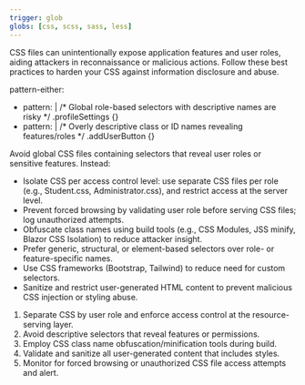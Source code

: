 ```yaml
---
trigger: glob
globs: [css, scss, sass, less]
---
```


  CSS files can unintentionally expose application features and user roles, aiding attackers in reconnaissance or malicious actions. Follow these best practices to harden your CSS against information disclosure and abuse.

pattern-either:
  - pattern: |
      /* Global role-based selectors with descriptive names are risky */
      .profileSettings {}
  - pattern: |
      /* Overly descriptive class or ID names revealing features/roles */
      .addUserButton {}


  Avoid global CSS files containing selectors that reveal user roles or sensitive features.
  Instead:
  - Isolate CSS per access control level: use separate CSS files per role (e.g., Student.css, Administrator.css), and restrict access at the server level.
  - Prevent forced browsing by validating user role before serving CSS files; log unauthorized attempts.
  - Obfuscate class names using build tools (e.g., CSS Modules, JSS minify, Blazor CSS Isolation) to reduce attacker insight.
  - Prefer generic, structural, or element-based selectors over role- or feature-specific names.
  - Use CSS frameworks (Bootstrap, Tailwind) to reduce need for custom selectors.
  - Sanitize and restrict user-generated HTML content to prevent malicious CSS injection or styling abuse.


  1. Separate CSS by user role and enforce access control at the resource-serving layer.
  2. Avoid descriptive selectors that reveal features or permissions.
  3. Employ CSS class name obfuscation/minification tools during build.
  4. Validate and sanitize all user-generated content that includes styles.
  5. Monitor for forced browsing or unauthorized CSS file access attempts and alert.

